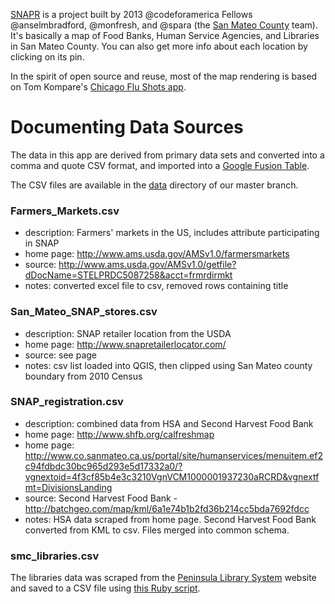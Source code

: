 [SNAPR](http://codeforamerica.github.com/snapr) is a project built by 2013 @codeforamerica Fellows @anselmbradford, @monfresh, and @spara (the [San Mateo County](http://codeforamerica.org/2013-partners/san-mateo-county/) team). It's basically a map of Food Banks, Human Service Agencies, and Libraries in San Mateo County. You can also get more info about each location by clicking on its pin.

In the spirit of open source and reuse, most of the map rendering is based on Tom Kompare's [Chicago Flu Shots app](https://github.com/tkompare/chicagoflushots).

# Documenting Data Sources

The data in this app are derived from primary data sets and
converted into a comma and quote CSV format, and imported into a [Google Fusion Table](https://www.google.com/fusiontables/data?docid=1ZgxF1WxZtsawkLUmrXEgL1XR1WnSWtLBoNSEsf4#rows:id=1).

The CSV files are available in the [data](https://github.com/codeforamerica/snapr/tree/master/data) directory of our master branch.

### Farmers_Markets.csv
* description: Farmers' markets in the US, includes attribute participating in SNAP
* home page: http://www.ams.usda.gov/AMSv1.0/farmersmarkets
* source: http://www.ams.usda.gov/AMSv1.0/getfile?dDocName=STELPRDC5087258&acct=frmrdirmkt
* notes: converted excel file to csv, removed rows containing title

### San_Mateo_SNAP_stores.csv
* description: SNAP retailer location from the USDA
* home page: http://www.snapretailerlocator.com/
* source: see page
* notes: csv list loaded into QGIS, then clipped using San Mateo county boundary from 2010 Census

### SNAP_registration.csv
* description: combined data from HSA and Second Harvest Food Bank
* home page: http://www.shfb.org/calfreshmap
* home page: http://www.co.sanmateo.ca.us/portal/site/humanservices/menuitem.ef2c94fdbdc30bc965d293e5d17332a0/?vgnextoid=4f3cf85b4e3c3210VgnVCM1000001937230aRCRD&vgnextfmt=DivisionsLanding
* source: Second Harvest Food Bank - http://batchgeo.com/map/kml/6a1e74b1b2fd36b214cc5bda7692fdcc
* notes: HSA data scraped from home page. Second Harvest Food Bank converted from KML to csv. Files merged into common schema.

### smc_libraries.csv
The libraries data was scraped from the [Peninsula Library System](http://plsinfo.org/library-hours/) website and saved to a CSV file using [this Ruby script](https://github.com/codeforamerica/snapr/blob/master/scrapers/smc_libraries_scraper.rb). 



